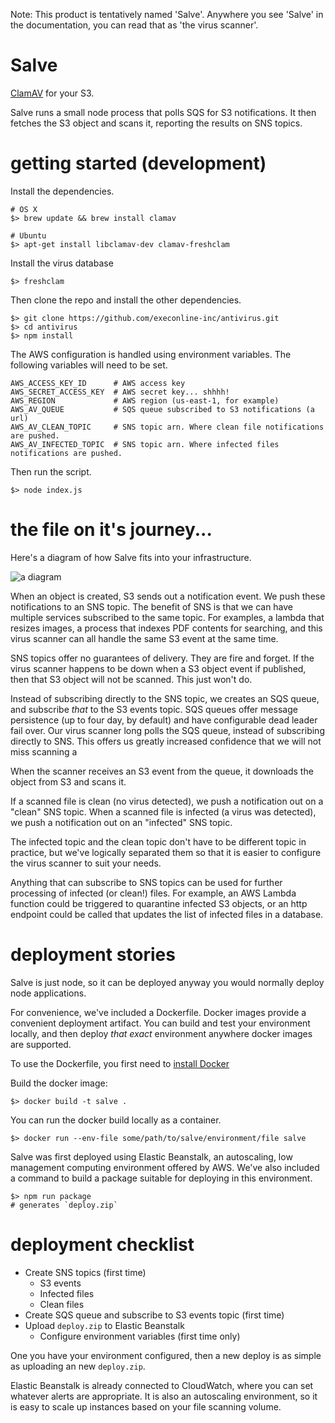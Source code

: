Note: This product is tentatively named 'Salve'. Anywhere you see 'Salve' in
the documentation, you can read that as 'the virus scanner'.


# Salve
[ClamAV](http://www.clamav.net/index.html) for your S3.

Salve runs a small node process that polls SQS for S3 notifications. It then
fetches the S3 object and scans it, reporting the results on SNS topics.

# getting started (development)

Install the dependencies.

```
# OS X
$> brew update && brew install clamav

# Ubuntu
$> apt-get install libclamav-dev clamav-freshclam

```

Install the virus database

```
$> freshclam
```

Then clone the repo and install the other dependencies.

```
$> git clone https://github.com/execonline-inc/antivirus.git
$> cd antivirus
$> npm install
```

The AWS configuration is handled using environment variables. The following
variables will need to be set.

```
AWS_ACCESS_KEY_ID      # AWS access key
AWS_SECRET_ACCESS_KEY  # AWS secret key... shhhh!
AWS_REGION             # AWS region (us-east-1, for example)
AWS_AV_QUEUE           # SQS queue subscribed to S3 notifications (a url)
AWS_AV_CLEAN_TOPIC     # SNS topic arn. Where clean file notifications are pushed.
AWS_AV_INFECTED_TOPIC  # SNS topic arn. Where infected files notifications are pushed.       
```

Then run the script.

```
$> node index.js
```

# the file on it's journey...

Here's a diagram of how Salve fits into your infrastructure.

![a diagram](https://github.com/execonline-inc/antivirus/blob/master/assets/diagram.jpg)

When an object is created, S3 sends out a notification event. We push these
notifications to an SNS topic. The benefit of SNS is that we can have
multiple services subscribed to the same topic. For examples, a lambda that
resizes images, a process that indexes PDF contents for searching, and this
virus scanner can all handle the same S3 event at the same time.

SNS topics offer no guarantees of delivery. They are fire and forget. If the
virus scanner happens to be down when a S3 object event if published, then that
S3 object will not be scanned. This just won't do.

Instead of subscribing directly to the SNS topic, we creates an SQS queue, and
subscribe _that_ to the S3 events topic. SQS queues offer message persistence
(up to four day, by default) and have configurable dead leader fail over. Our
virus scanner long polls the SQS queue, instead of subscribing directly to SNS.
This offers us greatly increased confidence that we will not miss scanning a

When the scanner receives an S3 event from the queue, it downloads the object
from S3 and scans it.

If a scanned file is clean (no virus detected), we push a notification out
on a "clean" SNS topic. When a scanned file is infected (a virus was detected),
we push a notification out on an "infected" SNS topic.

The infected topic and the clean topic don't have to be different topic in
practice, but we've logically separated them so that it is easier to configure
the virus scanner to suit your needs.

Anything that can subscribe to SNS topics can be used for further processing of
infected (or clean!) files. For example, an AWS Lambda function could be
triggered to quarantine infected S3 objects, or an http endpoint could be called
that updates the list of infected files in a database.

# deployment stories

Salve is just node, so it can be deployed anyway you would normally deploy
node applications.

For convenience, we've included a Dockerfile. Docker images provide a
convenient deployment artifact. You can build and test your environment
locally, and then deploy _that exact_ environment anywhere docker images
are supported.

To use the Dockerfile, you first need to
[install Docker](https://docs.docker.com/installation/)

Build the docker image:

```
$> docker build -t salve .
```

You can run the docker build locally as a container.

```
$> docker run --env-file some/path/to/salve/environment/file salve
```

Salve was first deployed using Elastic Beanstalk, an autoscaling, low
management computing environment offered by AWS. We've also included a
command to build a package suitable for deploying in this environment.

```
$> npm run package
# generates `deploy.zip`
```

# deployment checklist

- Create SNS topics (first time)
  - S3 events
  - Infected files
  - Clean files
- Create SQS queue and subscribe to S3 events topic (first time)
- Upload `deploy.zip` to Elastic Beanstalk
  - Configure environment variables (first time only)

One you have your environment configured, then a new deploy is as simple as
uploading an new `deploy.zip`.

Elastic Beanstalk is already connected to CloudWatch, where you can set whatever
alerts are appropriate. It is also an autoscaling environment, so it is easy
to scale up instances based on your file scanning volume.
